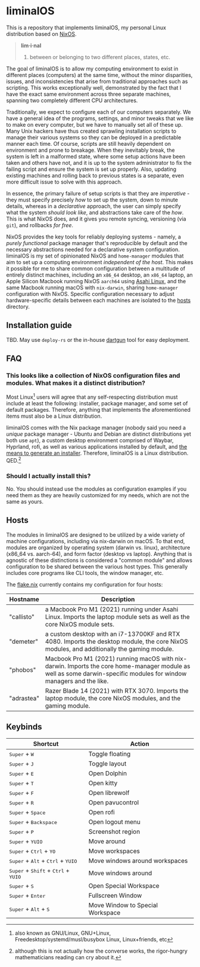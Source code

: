 # liminalOS

This is a repository that implements liminalOS, my personal Linux distribution
based on [NixOS](https://nixos.org/).

<!-- prettier-ignore -->
> **lim·i·nal**  
> 1. between or belonging to two different places, states, etc.

The goal of liminalOS is to allow my computing environment to exist in different
places (computers) at the same time, without the minor disparities, issues, and
inconsistencies that arise from traditional approaches such as scripting. This
works exceptionally well, demonstrated by the fact that I have the exact same
environment across three separate machines, spanning two completely different
CPU architectures.

Traditionally, we expect to configure each of our computers separately. We have
a general idea of the programs, settings, and minor tweaks that we like to make
on every computer, but we have to manually set all of these up. Many Unix
hackers have thus created sprawling installation scripts to manage their various
systems so they can be deployed in a predictable manner each time. Of course,
scripts are still heavily dependent on environment and prone to breakage. When
they inevitably break, the system is left in a malformed state, where some setup
actions have been taken and others have not, and it is up to the system
administrator to fix the failing script and ensure the system is set up
properly. Also, updating existing machines and rolling back to previous states
is a separate, even more difficult issue to solve with this approach.

In essence, the primary failure of setup scripts is that they are _imperative_ -
they must specify precisely _how_ to set up the system, down to minute details,
whereas in a _declarative_ approach, the user can simply specify what the system
_should look like_, and abstractions take care of the _how_. This is what NixOS
does, and it gives you remote syncing, versioning (via `git`), and rollbacks
_for free_.

NixOS provides the key tools for reliably deploying systems - namely, a _purely
functional_ package manager that's reproducible by default and the necessary
abstractions needed for a declarative system configuration. liminalOS is my set
of opinionated NixOS and `home-manager` modules that aim to set up a computing
environment _independent of the host_. This makes it possible for me to share
common configuration between a multitude of entirely distinct machines,
including an `x86_64` desktop, an `x86_64` laptop, an Apple Silicon Macbook
running NixOS `aarch64` using [Asahi Linux](https://asahilinux.org/), and the
same Macbook running macOS with `nix-darwin`, sharing `home-manager`
configuration with NixOS. Specific configuration necessary to adjust
hardware-specific details between each machines are isolated to the
[hosts](./hosts) directory.

## Installation guide

TBD. May use `deploy-rs` or the in-house
[dartgun](https://github.com/youwen5/dartgun) tool for easy deployment.

## FAQ

### This looks like a collection of NixOS configuration files and modules. What makes it a distinct distribution?

Most Linux[^1] users will agree that any self-respecting distribution must
include at least the following: installer, package manager, and some set of
default packages. Therefore, anything that implements the aforementioned items
must also be a Linux distribution.

liminalOS comes with the Nix package manager (nobody said you need a _unique_
package manager - Ubuntu and Debian are distinct distributions yet both use
`apt`), a custom desktop environment comprised of Waybar, Hyprland, rofi, as
well as various applications installed by default, and
[the means to generate an installer](https://nixos.wiki/wiki/Creating_a_NixOS_live_CD).
Therefore, liminalOS is a Linux distribution. QED.[^2]

### Should I actually install this?

No. You should instead use the modules as configuration examples if you need
them as they are heavily customized for my needs, which are not the same as
yours.

## Hosts

The modules in liminalOS are designed to be utilized by a wide variety of
machine configurations, including via nix-darwin on macOS. To that end, modules
are organized by operating system (darwin vs. linux), architecture (x86_64 vs.
aarch-64), and form factor (desktop vs laptop). Anything that is agnostic of
these distinctions is considered a "common module" and allows configuration to
be shared between the various host types. This generally includes core programs
like CLI tools, the window manager, etc.

The [flake.nix](/flake.nix) currently contains my configuration for four hosts:

| Hostname   | Description                                                                                                                                                         |
| ---------- | ------------------------------------------------------------------------------------------------------------------------------------------------------------------- |
| "callisto" | a Macbook Pro M1 (2021) running under Asahi Linux. Imports the laptop module sets as well as the core NixOS module sets.                                            |
| "demeter"  | a custom desktop with an i7-13700KF and RTX 4080. Imports the desktop module, the core NixOS modules, and additionally the gaming module.                           |
| "phobos"   | Macbook Pro M1 (2021) running macOS with nix-darwin. Imports the core home-manager module as well as some darwin-specific modules for window managers and the like. |
| "adrastea" | Razer Blade 14 (2021) with RTX 3070. Imports the laptop module, the core NixOS modules, and the gaming module.                                                      |

[^1]:
    also known as GNU/Linux, GNU+Linux, Freedesktop/systemd/musl/busybox Linux,
    Linux+friends, etc

[^2]:
    although this is not actually how the converse works, the rigor-hungry
    mathematicians reading can cry about it.

## Keybinds

| Shortcut                                                                                                 | Action                           |
| -------------------------------------------------------------------------------------------------------- | -------------------------------- |
| <kbd>Super</kbd> + <kbd>W</kbd>                                                                          | Toggle floating                  |
| <kbd>Super</kbd> + <kbd>J</kbd>                                                                          | Toggle layout                    |
| <kbd>Super</kbd> + <kbd>E</kbd>                                                                          | Open Dolphin                     |
| <kbd>Super</kbd> + <kbd>T</kbd>                                                                          | Open kitty                       |
| <kbd>Super</kbd> + <kbd>F</kbd>                                                                          | Open librewolf                   |
| <kbd>Super</kbd> + <kbd>R</kbd>                                                                          | Open pavucontrol                 |
| <kbd>Super</kbd> + <kbd>Space</kbd>                                                                      | Open rofi                        |
| <kbd>Super</kbd> + <kbd>Backspace</kbd>                                                                  | Open logout menu                 |
| <kbd>Super</kbd> + <kbd>P</kbd>                                                                          | Screenshot region                |
| <kbd>Super</kbd> + <kbd>Y</kbd><kbd>U</kbd><kbd>I</kbd><kbd>O</kbd>                                      | Move around                      |
| <kbd>Super</kbd> + <kbd>Ctrl</kbd> + <kbd>Y</kbd><kbd>O</kbd>                                            | Move workspaces                  |
| <kbd>Super</kbd> + <kbd>Alt</kbd> + <kbd>Ctrl</kbd> + <kbd>Y</kbd><kbd>U</kbd><kbd>I</kbd><kbd>O</kbd>   | Move windows around workspaces   |
| <kbd>Super</kbd> + <kbd>Shift</kbd> + <kbd>Ctrl</kbd> + <kbd>Y</kbd><kbd>U</kbd><kbd>I</kbd><kbd>O</kbd> | Move windows around              |
| <kbd>Super</kbd> + <kbd>S</kbd>                                                                          | Open Special Workspace           |
| <kbd>Super</kbd> + <kbd>Enter</kbd>                                                                      | Fullscreen Window                |
| <kbd>Super</kbd> + <kbd>Alt</kbd> + <kbd>S</kbd>                                                         | Move Window to Special Workspace |
